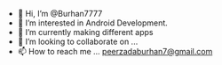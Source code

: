 - 👋 Hi, I’m @Burhan7777
- 👀 I’m interested in Android Development.
- 🌱 I’m currently making different apps
- 💞️ I’m looking to collaborate on ...
- 📫 How to reach me ... peerzadaburhan7@gmail.com

<!---
Burhan7777/Burhan7777 is a ✨ special ✨ repository because its `README.md` (this file) appears on your GitHub profile.
You can click the Preview link to take a look at your changes.
--->
